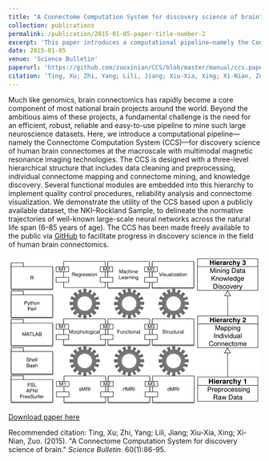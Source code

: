 ```yaml
---
title: "A Connectome Computation System for discovery science of brain"
collection: publications
permalink: /publication/2015-01-05-paper-title-number-2
excerpt: 'This paper introduces a computational pipeline—namely the Connectome Computation System (CCS).'
date: 2015-01-05
venue: 'Science Bulletin'
paperurl: 'https://github.com/zuoxinian/CCS/blob/master/manual/ccs.paper.pdf'
citation: 'Ting, Xu; Zhi, Yang; Lili, Jiang; Xiu-Xia, Xing; Xi-Nian, Zuo. (2015). &quot;A Connectome Computation System for discovery science of brain.&quot; <i>Science Bulletin</i>. 60(1):86-95.'
---
```

Much like genomics, brain connectomics has rapidly become a core component of most national brain projects around the world. Beyond the ambitious aims of these projects, a fundamental challenge is the need for an efficient, robust, reliable and easy-to-use pipeline to mine such large neuroscience datasets. Here, we introduce a computational pipeline—namely the Connectome Computation System (CCS)—for discovery science of human brain connectomes at the macroscale with multimodal magnetic resonance imaging technologies. The CCS is designed with a three-level hierarchical structure that includes data cleaning and preprocessing, individual connectome mapping and connectome mining, and knowledge discovery. Several functional modules are embedded into this hierarchy to implement quality control procedures, reliability analysis and connectome visualization. We demonstrate the utility of the CCS based upon a publicly available dataset, the NKI–Rockland Sample, to delineate the normative trajectories of well-known large-scale neural networks across the natural life span (6–85 years of age). The CCS has been made freely available to the public via [GitHub](https://github.com/zuoxinian/CCS) to facilitate progress in discovery science in the field of human brain connectomics.

<img src='/images/CCS-logo500x300.png' align="middle"><br/>

[Download paper here](https://github.com/zuoxinian/CCS/blob/master/manual/ccs.paper.pdf)

Recommended citation: Ting, Xu; Zhi, Yang; Lili, Jiang; Xiu-Xia, Xing; Xi-Nian, Zuo. (2015). "A Connectome Computation System for discovery science of brain." <i>Science Bulletin</i>. 60(1):86-95.
